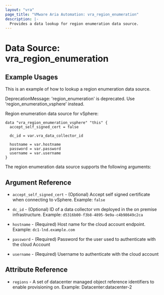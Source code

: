 ```yaml
---
layout: "vra"
page_title: "VMware Aria Automation: vra_region_enumeration"
description: |-
  Provides a data lookup for region enumeration data source.
---
```


# Data Source: vra_region_enumeration

## Example Usages

This is an example of how to lookup a region enumeration data source.

DeprecationMessage: 'region_enumeration' is deprecated. Use 'region_enumeration_vsphere' instead.

Region enumeration data source for vSphere:

```hcl
data "vra_region_enumeration_vsphere" "this" {
  accept_self_signed_cert = false

  dc_id = var.vra_data_collector_id

  hostname = var.hostname
  password = var.password
  username = var.username
}
```

The region enumeration data source supports the following arguments:

## Argument Reference

* `accept_self_signed_cert` - (Optional) Accept self signed certificate when connecting to vSphere. Example: `false`

* `dc_id` - (Optional) ID of a data collector vm deployed in the on premise infrastructure. Example: `d5316b00-f3b8-4895-9e9a-c4b98649c2ca`

* `hostname` - (Required) Host name for the cloud account endpoint. Example: `dc1-lnd.example.com`

* `password` - (Required) Password for the user used to authenticate with the cloud Account

* `username` - (Required) Username to authenticate with the cloud account

## Attribute Reference

* `regions` - A set of datacenter managed object reference identifiers to enable provisioning on. Example: Datacenter:datacenter-2
